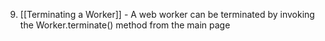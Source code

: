 9. [[Terminating a Worker]] - A web worker can be terminated by invoking the Worker.terminate() method from the main page